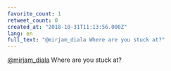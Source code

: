 ```yaml
---
favorite_count: 1
retweet_count: 0
created_at: "2018-10-31T11:13:56.000Z"
lang: en
full_text: "@mirjam_diala Where are you stuck at?"
---
```


[@mirjam_diala](https://twitter.com/mirjam_diala) Where are you stuck at?
